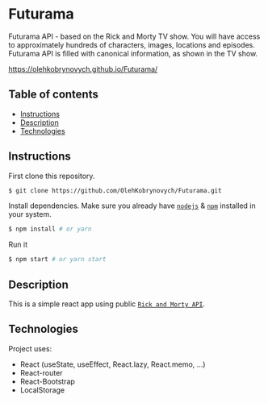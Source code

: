 # Futurama

Futurama API - based on the Rick and Morty TV show. You will have access to approximately hundreds of characters, images, locations and episodes. Futurama API is filled with canonical information, as shown in the TV show.

https://olehkobrynovych.github.io/Futurama/


## Table of contents
* [Instructions](#Instructions)
* [Description](#Description)
* [Technologies](#Technologies)


## Instructions

First clone this repository.
```bash
$ git clone https://github.com/OlehKobrynovych/Futurama.git
```

Install dependencies. Make sure you already have [`nodejs`](https://nodejs.org/en/) & [`npm`](https://www.npmjs.com/) installed in your system.
```bash
$ npm install # or yarn
```

Run it
```bash
$ npm start # or yarn start
```

## Description
This is a simple react app using public [`Rick and Morty API`](https://api.sampleapis.com/futurama/characters).


## Technologies
Project uses:
* React (useState, useEffect, React.lazy, React.memo, ...)
* React-router 
* React-Bootstrap
* LocalStorage 